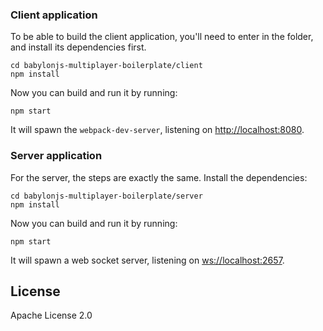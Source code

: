 ### Client application

To be able to build the client application, you'll need to enter in the folder,
and install its dependencies first.

```
cd babylonjs-multiplayer-boilerplate/client
npm install
```

Now you can build and run it by running:

```
npm start
```

It will spawn the `webpack-dev-server`, listening on [http://localhost:8080](http://localhost:8080).


### Server application

For the server, the steps are exactly the same. Install the dependencies:

```
cd babylonjs-multiplayer-boilerplate/server
npm install
```

Now you can build and run it by running:

```
npm start
```

It will spawn a web socket server, listening on [ws://localhost:2657](ws://localhost:2657).

## License

Apache License 2.0
